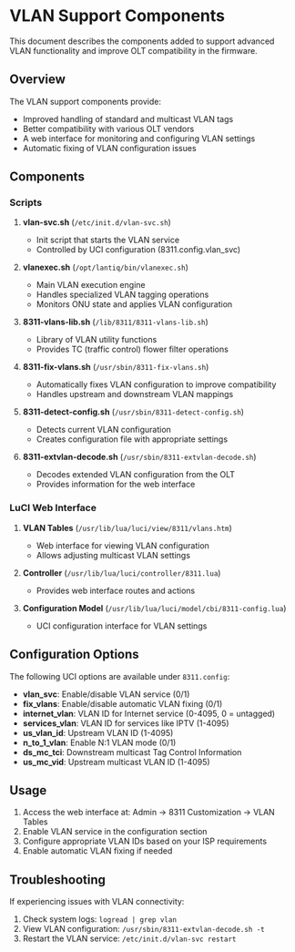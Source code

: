# VLAN Support Components

This document describes the components added to support advanced VLAN functionality and improve OLT compatibility in the firmware.

## Overview

The VLAN support components provide:
- Improved handling of standard and multicast VLAN tags
- Better compatibility with various OLT vendors
- A web interface for monitoring and configuring VLAN settings
- Automatic fixing of VLAN configuration issues

## Components

### Scripts

1. **vlan-svc.sh** (`/etc/init.d/vlan-svc.sh`)
   - Init script that starts the VLAN service
   - Controlled by UCI configuration (8311.config.vlan_svc)

2. **vlanexec.sh** (`/opt/lantiq/bin/vlanexec.sh`)
   - Main VLAN execution engine
   - Handles specialized VLAN tagging operations
   - Monitors ONU state and applies VLAN configuration

3. **8311-vlans-lib.sh** (`/lib/8311/8311-vlans-lib.sh`)
   - Library of VLAN utility functions
   - Provides TC (traffic control) flower filter operations

4. **8311-fix-vlans.sh** (`/usr/sbin/8311-fix-vlans.sh`)
   - Automatically fixes VLAN configuration to improve compatibility
   - Handles upstream and downstream VLAN mappings

5. **8311-detect-config.sh** (`/usr/sbin/8311-detect-config.sh`)
   - Detects current VLAN configuration
   - Creates configuration file with appropriate settings

6. **8311-extvlan-decode.sh** (`/usr/sbin/8311-extvlan-decode.sh`)
   - Decodes extended VLAN configuration from the OLT
   - Provides information for the web interface

### LuCI Web Interface

1. **VLAN Tables** (`/usr/lib/lua/luci/view/8311/vlans.htm`)
   - Web interface for viewing VLAN configuration
   - Allows adjusting multicast VLAN settings

2. **Controller** (`/usr/lib/lua/luci/controller/8311.lua`)
   - Provides web interface routes and actions

3. **Configuration Model** (`/usr/lib/lua/luci/model/cbi/8311-config.lua`)
   - UCI configuration interface for VLAN settings

## Configuration Options

The following UCI options are available under `8311.config`:

- **vlan_svc**: Enable/disable VLAN service (0/1)
- **fix_vlans**: Enable/disable automatic VLAN fixing (0/1)
- **internet_vlan**: VLAN ID for Internet service (0-4095, 0 = untagged)
- **services_vlan**: VLAN ID for services like IPTV (1-4095)
- **us_vlan_id**: Upstream VLAN ID (1-4095)
- **n_to_1_vlan**: Enable N:1 VLAN mode (0/1)
- **ds_mc_tci**: Downstream multicast Tag Control Information
- **us_mc_vid**: Upstream multicast VLAN ID (1-4095)

## Usage

1. Access the web interface at: Admin → 8311 Customization → VLAN Tables
2. Enable VLAN service in the configuration section
3. Configure appropriate VLAN IDs based on your ISP requirements
4. Enable automatic VLAN fixing if needed

## Troubleshooting

If experiencing issues with VLAN connectivity:

1. Check system logs: `logread | grep vlan`
2. View VLAN configuration: `/usr/sbin/8311-extvlan-decode.sh -t`
3. Restart the VLAN service: `/etc/init.d/vlan-svc restart` 